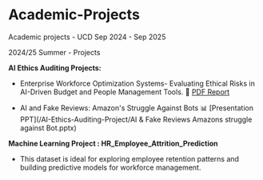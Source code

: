 # Academic-Projects
Academic projects - UCD Sep 2024 - Sep 2025

2024/25 Summer - Projects

**AI Ethics Auditing Projects:**
- Enterprise Workforce Optimization Systems- Evaluating Ethical Risks in AI-Driven Budget and People Management Tools. 📄 [PDF Report](AI-Ethics-Auditing-Project/AI_Ethics_Auditing_Project.pdf)

- AI and Fake Reviews: Amazon's Struggle Against Bots 📊 [Presentation PPT](/AI-Ethics-Auditing-Project/AI & Fake Reviews Amazons struggle against Bot.pptx)

**Machine Learning Project :  HR_Employee_Attrition_Prediction**
- This dataset is ideal for exploring employee retention patterns and building predictive models for workforce management.
